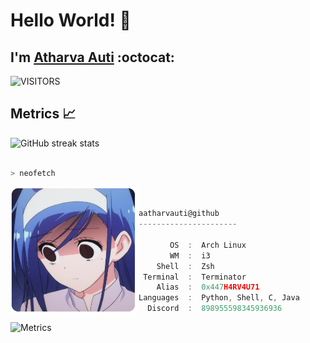 
# Hello World! 👋

## I'm [**Atharva Auti**](https://www.linkedin.com/in/aatharvauti/)  :octocat:

<img alt="VISITORS" src="https://komarev.com/ghpvc/?username=aatharvauti&style=flat-square&logo=github&label=+PROFILE+VIEWS++&color=blue"/>

## Metrics 📈

![GitHub streak stats](https://github-readme-streak-stats.herokuapp.com/?user=aatharvauti&theme=tokyonight_duo&hide_border=true&date_format=n%2Fj%5B%2FY%5D)




```zsh

> neofetch

```

<img src="pf.png" align="left" width="205" height="205">

```javascript


aatharvauti@github
----------------------

       OS  :  Arch Linux
       WM  :  i3
    Shell  :  Zsh
 Terminal  :  Terminator
    Alias  :  0x447H4RV4U71
Languages  :  Python, Shell, C, Java
  Discord  :  898955598345936936

```

![Metrics](https://metrics.lecoq.io/aatharvauti?template=classic&base.activity=0&base.community=0&base.repositories=0&languages=1&stars=1&activity=1&achievements=1&languages.ignored=html&languages.limit=8&languages.sections=most-used&languages.colors=github&languages.threshold=0%25&languages.indepth=false&languages.analysis.timeout=15&languages.categories=markup%2C%20programming&languages.recent.categories=markup%2C%20programming&languages.recent.load=300&languages.recent.days=14&stars.limit=4&activity.limit=7&activity.load=300&activity.days=14&activity.filter=all&activity.visibility=all&activity.timestamps=false&achievements.threshold=C&achievements.secrets=true&achievements.display=detailed&achievements.limit=8&config.timezone=Asia%2FCalcutta)
